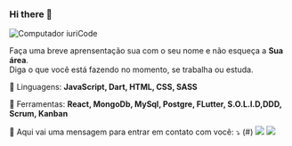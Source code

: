 ### Hi there 👋

![Computador iuriCode](https://raw.githubusercontent.com/MicaelliMedeiros/micaellimedeiros/master/image/computer-illustration.png)

Faça uma breve aprensentação sua com o seu nome e não esqueça a **Sua área**.  
Diga o que você está fazendo no momento, se trabalha ou estuda.

🦄 Linguagens: **JavaScript, Dart, HTML, CSS, SASS**

💼 Ferramentas: **React, MongoDb, MySql, Postgre, FLutter, S.O.L.I.D,DDD, Scrum, Kanban**

💌 Aqui vai uma mensagem para entrar em contato com você: ⤵️
(#) [![](https://img.shields.io/badge/-Linkedin-0e76a8?style=flat-square&logo=Linkedin&logoColor=white&link=LINK-DO-SEU-LINKEDIN)](https://www.linkedin.com/in/luiz-henrique-martins-b741a4156/) [ ![](https://img.shields.io/badge/-WhatsApp-25d366?style=flat-square&labelColor=25d366&logo=whatsapp&logoColor=white&link=API-DO-SEU-WHATSAPP)](#)
